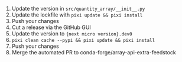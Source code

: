 1. Update the version in `src/quantity_array/__init__.py`
2. Update the lockfile with `pixi update && pixi install`
3. Push your changes
4. Cut a release via the GitHub GUI
5. Update the version to `{next micro version}.dev0`
6. `pixi clean cache --pypi && pixi update && pixi install`
7. Push your changes
8. Merge the automated PR to conda-forge/array-api-extra-feedstock
